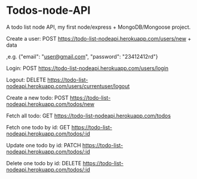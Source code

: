 # Todos-node-API
A todo list node API, my first node/express + MongoDB/Mongoose project.

Create a user:          POST    https://todo-list-nodeapi.herokuapp.com/users/new + data

,e.g. {"email": "user@gmail.com", "password": "23412412rd"}

Login:                  POST    https://todo-list-nodeapi.herokuapp.com/users/login

Logout:                 DELETE  https://todo-list-nodeapi.herokuapp.com/users/currentuser/logout

Create a new todo:      POST    https://todo-list-nodeapi.herokuapp.com/todos/new

Fetch all todo:         GET     https://todo-list-nodeapi.herokuapp.com/todos

Fetch one todo by id:   GET     https://todo-list-nodeapi.herokuapp.com/todos/:id

Update one todo by id:  PATCH   https://todo-list-nodeapi.herokuapp.com/todos/:id

Delete one todo by id:  DELETE  https://todo-list-nodeapi.herokuapp.com/todos/:id


